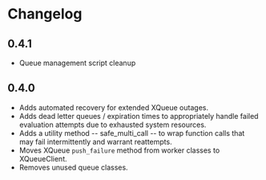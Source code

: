 # Changelog

## 0.4.1

* Queue management script cleanup

## 0.4.0

* Adds automated recovery for extended XQueue outages.
* Adds dead letter queues / expiration times to appropriately handle failed evaluation attempts due to exhausted system resources.
* Adds a utility method -- safe_multi_call -- to wrap function calls that may fail intermittently and warrant reattempts.
* Moves XQueue `push_failure` method from worker classes to XQueueClient.
* Removes unused queue classes.